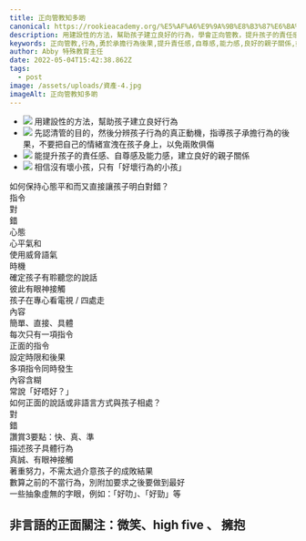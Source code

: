 ```yaml
---
title: 正向管教知多啲
canonical: https://rookieacademy.org/%E5%AF%A6%E9%9A%9B%E8%B3%87%E6%BA%90/2022-05-04-%E6%AD%A3%E5%90%91%E7%AE%A1%E6%95%99%E7%9F%A5%E5%A4%9A%E5%95%B2
description: 用建設性的方法，幫助孩子建立良好的行為，學會正向管教，提升孩子的責任感、自尊及自信同時也建立良好的親子關係，值得仔細閱讀。
keywords: 正向管教,行為,勇於承擔行為後果,提升責任感,自尊感,能力感,良好的親子關係,好壞行為的小孩
author: Abby 特殊教育主任
date: 2022-05-04T15:42:38.862Z
tags:
  - post
image: /assets/uploads/資產-4.jpg
imageAlt: 正向管教知多啲
---
```


* ![](/assets/bullet-point-svg.svg) 用建設性的方法，幫助孩子建立良好行為
* ![](/assets/bullet-point-svg.svg)  先認清管的目的，然後分辨孩子行為的真正動機，指導孩子承擔行為的後果，不要把自己的情緒宣洩在孩子身上，以免兩敗俱傷
* ![](/assets/bullet-point-svg.svg)  能提升孩子的責任感、自尊感及能力感，建立良好的親子關係
* ![](/assets/bullet-point-svg.svg)  相信沒有壞小孩，只有「好壞行為的小孩」

<section class="sen-en">  
    <div class="rtable">
        <div class="rtable-caption">如何保持心態平和而又直接讓孩子明白對錯？</div>
        <div class="rtable-head-row">
            <div class="rtable-cell">指令</div>
            <div class="rtable-cell desc">對</div>
            <div class="rtable-cell">錯</div>
        </div>
        <div class="rtable-div-row">
            <div class="rtable-cell">心態</div>
            <div class="rtable-cell">心平氣和</div>
            <div class="rtable-cell">使用威脅語氣</div>
        </div>
        <div class="rtable-div-row">
            <div class="rtable-cell">時機</div>
            <div class="rtable-cell">確定孩子有聆聽您的說話<br>彼此有眼神接觸</div>
            <div class="rtable-cell">孩子在專心看電視 / 四處走</div>
        </div>
        <div class="rtable-div-row">
            <div class="rtable-cell">內容</div>
            <div class="rtable-cell">簡單、直接、具體<br>每次只有一項指令<br>正面的指令<br>設定時限和後果</div>
            <div class="rtable-cell">多項指令同時發生<br>內容含糊<br>常說「好唔好？」</div>
        </div>
    </div>
    <div class="rtable">
        <div class="rtable-caption">如何正面的說話或非語言方式與孩子相處？</div>
        <div class="rtable-head-row">
            <div class="rtable-cell">對</div>
            <div class="rtable-cell desc">錯</div>
        </div>
        <div class="rtable-div-row">
            <div class="rtable-cell">讚賞3要點：快、真、準<br>描述孩子具體行為<br>真誠、有眼神接觸<br>著重努力，不需太過介意孩子的成敗結果</div>
            <div class="rtable-cell">數算之前的不當行為，別附加要求之後要做到最好<br>一些抽象虛無的字眼，例如：「好叻」、「好勁」等</div>
        </div>
    </div>
</section>

## 非言語的正面關注：微笑、high five 、 擁抱
